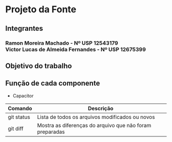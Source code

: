 # Projeto da Fonte

## Integrantes
<h3> Ramon Moreira Machado - Nº USP 12543179 <br />
Victor Lucas de Almeida Fernandes - Nº USP 12675399 </h3>

## Objetivo do trabalho

## Função de cada componente

* Capacitor

| Comando | Descrição |
| --- | --- |
| git status | Lista de todos os arquivos modificados ou novos |
| git diff | Mostra as diferenças do arquivo que não foram preparadas |
